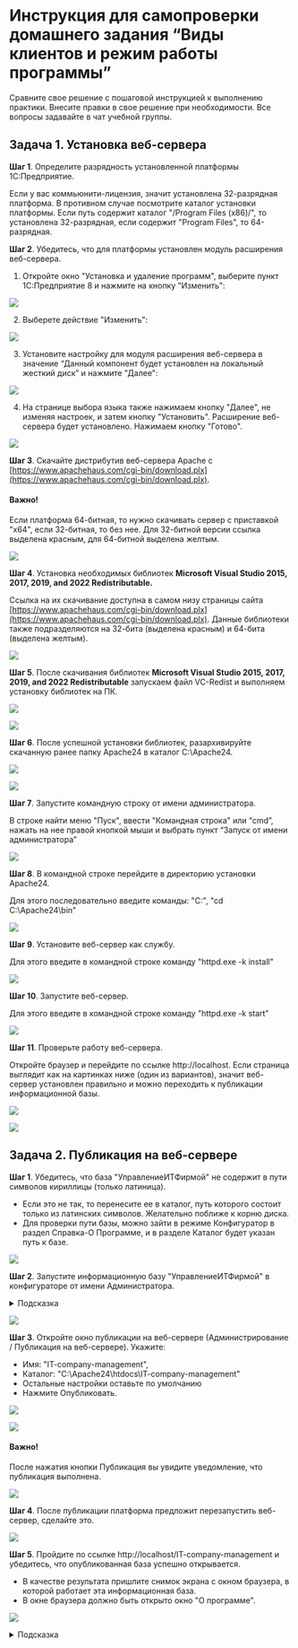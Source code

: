 # Инструкция для самопроверки домашнего задания “Виды клиентов и режим работы программы”

Сравните свое решение с пошаговой инструкцией к выполнению практики. Внесите правки в свое решение при необходимости. 
Все вопросы задавайте в чат учебной группы. 

## Задача 1. Установка веб-сервера

**Шаг 1**. Определите разрядность установленной платформы 1С:Предприятие. 

Если у вас коммьюнити-лицензия, значит установлена 32-разрядная платформа. В противном случае посмотрите каталог установки платформы. Если путь содержит каталог "/Program Files (x86)/", то установлена 32-разрядная, если содержит "Program Files", то 64-разрядная.

**Шаг 2**. Убедитесь, что для платформы установлен модуль расширения веб-сервера. 

1. Откройте окно "Установка и удаление программ", выберите пункт 1С:Предприятие 8 и нажмите на кнопку "Изменить":

![](https://github.com/netology-code/1c-homeworks/blob/c9c0b9342b98798a2ece5c866054cd403b45c5f6/%D1%88%D0%B0%D0%B3%202.1.png)

2. Выберете действие "Изменить":

![](https://github.com/netology-code/1c-homeworks/blob/c9c0b9342b98798a2ece5c866054cd403b45c5f6/%D1%88%D0%B0%D0%B3%202.2.png)

3. Установите настройку для модуля расширения веб-сервера в значение “Данный компонент будет установлен на локальный жесткий диск” и нажмите "Далее":

![](https://github.com/netology-code/1c-homeworks/blob/c9c0b9342b98798a2ece5c866054cd403b45c5f6/%D1%88%D0%B0%D0%B3%202.3.png)

4. На странице выбора языка также нажимаем кнопку "Далее", не изменяя настроек, и затем кнопку "Установить". Расширение веб-сервера будет установлено. Нажимаем кнопку "Готово".

![](https://github.com/netology-code/1c-homeworks/blob/c9c0b9342b98798a2ece5c866054cd403b45c5f6/%D1%88%D0%B0%D0%B3%202.4.png)

**Шаг 3**. Скачайте дистрибутив веб-сервера Apache с [https://www.apachehaus.com/cgi-bin/download.plx](https://www.apachehaus.com/cgi-bin/download.plx). 

#### **Важно!**

Если платформа 64-битная, то нужно скачивать сервер с приставкой "x64", если 32-битная, то без нее. Для 32-битной версии ссылка выделена красным, для 64-битной выделена желтым.

![](https://github.com/netology-code/1c-homeworks/blob/c9c0b9342b98798a2ece5c866054cd403b45c5f6/%D1%88%D0%B0%D0%B3%203.png)

**Шаг 4**. Установка необходимых библиотек **Microsoft Visual Studio 2015, 2017, 2019, and 2022 Redistributable.**

Ссылка на их скачивание доступна в самом низу страницы сайта [https://www.apachehaus.com/cgi-bin/download.plx](https://www.apachehaus.com/cgi-bin/download.plx). Данные библиотеки также подразделяются на 32-бита (выделена красным) и 64-бита (выделена желтым). 

![](https://github.com/netology-code/1c-homeworks/blob/c9c0b9342b98798a2ece5c866054cd403b45c5f6/%D1%88%D0%B0%D0%B3%204.png)

**Шаг 5**. После скачивания библиотек **Microsoft Visual Studio 2015, 2017, 2019, and 2022 Redistributable** запускаем файл VC-Redist и выполняем установку библиотек на ПК.

![](https://github.com/netology-code/1c-homeworks/blob/c9c0b9342b98798a2ece5c866054cd403b45c5f6/%D1%88%D0%B0%D0%B3%205.png)

![](https://github.com/netology-code/1c-homeworks/blob/c9c0b9342b98798a2ece5c866054cd403b45c5f6/%D1%88%D0%B0%D0%B3%205.2.png)

**Шаг 6**. После успешной установки библиотек, разархивируйте скачанную ранее папку Apache24 в каталог C:\Apache24.

![](https://github.com/netology-code/1c-homeworks/blob/c9c0b9342b98798a2ece5c866054cd403b45c5f6/%D1%88%D0%B0%D0%B3%206.1.png)

![](https://github.com/netology-code/1c-homeworks/blob/srk-40/%D1%88%D0%B0%D0%B3%206.2.png)

**Шаг 7**. Запустите командную строку от имени администратора.

В строке найти меню "Пуск", ввести "Командная строка" или “cmd”, нажать на нее правой кнопкой мыши и выбрать пункт “Запуск от имени администратора”

![](https://github.com/netology-code/1c-homeworks/blob/srk-40/%D1%88%D0%B0%D0%B3%207.png)

**Шаг 8**. В командной строке перейдите в директорию установки Apache24.

Для этого последовательно введите команды: "C:", "cd C:\Apache24\bin"

![](https://github.com/netology-code/1c-homeworks/blob/srk-40/%D1%88%D0%B0%D0%B3%208.png)

**Шаг 9**. Установите веб-сервер как службу.

Для этого введите в командной строке команду "httpd.exe -k install"

![](https://github.com/netology-code/1c-homeworks/blob/srk-40/%D1%88%D0%B0%D0%B3%209.png)

**Шаг 10**. Запустите веб-сервер. 

Для этого введите в командной строке команду "httpd.exe -k start"

![](https://github.com/netology-code/1c-homeworks/blob/srk-40/%D1%88%D0%B0%D0%B3%2010.png)

**Шаг 11**. Проверьте работу веб-сервера. 

Откройте браузер и перейдите по ссылке http://localhost. Если страница выглядит как на картинках ниже (один из вариантов), значит веб-сервер установлен правильно и можно переходить к публикации информационной базы.

![](https://github.com/netology-code/1c-homeworks/blob/srk-40/%D1%88%D0%B0%D0%B3%2011.1.png)

![](https://github.com/netology-code/1c-homeworks/blob/srk-40/%D1%88%D0%B0%D0%B3%2011.2.png)

## Задача 2. Публикация на веб-сервере

**Шаг 1**. Убедитесь, что база "УправлениеИТФирмой" не содержит в пути символов кириллицы (только латиница). 

- Если это не так, то перенесите ее в каталог, путь которого состоит только из латинских символов. Желательно поближе к корню диска. 
- Для проверки пути базы, можно зайти в режиме Конфигуратор в раздел Справка-О Программе, и в разделе Каталог будет указан путь к базе.

![](https://github.com/netology-code/1c-homeworks/blob/srk-40/%D0%B7%D0%B0%D0%B4%D0%B0%D1%87%D0%B0%202.%20%D1%88%D0%B0%D0%B3%201.png)

**Шаг 2**. Запустите информационную базу "УправлениеИТФирмой" в конфигураторе от имени Администратора. 

<details>
    <summary>Подсказка</summary>
  
Так как на данном ДЗ пользователи в вашей базе еще могут отсутствовать, конфигуратор автоматически запустится под пользователем с правами Администратора.

</details>

![](https://github.com/netology-code/1c-homeworks/blob/srk-40/%D0%B7%D0%B0%D0%B4%D0%B0%D1%87%D0%B0%202.%20%D1%88%D0%B0%D0%B3%202.png)

**Шаг 3**. Откройте окно публикации на веб-сервере (Администрирование / Публикация на веб-сервере). Укажите:
- Имя: "IT-company-management", 
- Каталог: "C:\Apache24\htdocs\IT-company-management"
- Остальные настройки оставьте по умолчанию 
- Нажмите Опубликовать.

![](https://github.com/netology-code/1c-homeworks/blob/srk-40/%D0%B7%D0%B0%D0%B4%D0%B0%D1%87%D0%B0%202.%20%D1%88%D0%B0%D0%B3%203.1.png)

![](https://github.com/netology-code/1c-homeworks/blob/srk-40/%D0%B7%D0%B0%D0%B4%D0%B0%D1%87%D0%B0%202.%20%D1%88%D0%B0%D0%B3%203.2.png)

#### **Важно!** 
После нажатия кнопки Публикация вы увидите уведомление, что публикация выполнена.

![](https://github.com/netology-code/1c-homeworks/blob/srk-40/%D0%B7%D0%B0%D0%B4%D0%B0%D1%87%D0%B0%202.%20%D1%88%D0%B0%D0%B3%203.3.png)

**Шаг 4**. После публикации платформа предложит перезапустить веб-сервер, сделайте это.

![](https://github.com/netology-code/1c-homeworks/blob/srk-40/%D0%B7%D0%B0%D0%B4%D0%B0%D1%87%D0%B0%202.%20%D1%88%D0%B0%D0%B3%204.png)

**Шаг 5**. Пройдите по ссылке http://localhost/IT-company-management и убедитесь, что опубликованная база успешно открывается. 

- В качестве результата пришлите снимок экрана с окном браузера, в которой работает эта информационная база. 
- В окне браузера должно быть открыто окно "О программе".

![](https://github.com/netology-code/1c-homeworks/blob/srk-40/%D0%B7%D0%B0%D0%B4%D0%B0%D1%87%D0%B0%202.%20%D1%88%D0%B0%D0%B3%205.png)

<details>
    <summary>Подсказка</summary>

Иногда при первом запуске базы необходимо принудительно перезапустить веб-сервер через командную строку, используя команду httpd.exe –k restart.

![](https://github.com/netology-code/1c-homeworks/blob/srk-40/%D0%B7%D0%B0%D0%B4%D0%B0%D1%87%D0%B0%202.%20%D1%88%D0%B0%D0%B3%205%20%D0%BF%D0%BE%D0%B4%D1%81%D0%BA%D0%B0%D0%B7%D0%BA%D0%B0.png)

</details>



